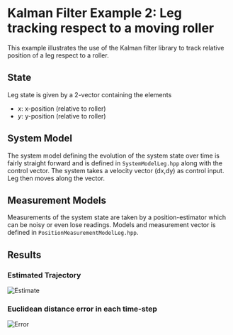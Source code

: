 # Kalman Filter Example 2: Leg tracking respect to a moving roller

This example illustrates the use of the Kalman filter library to track relative position of a leg respect to a roller.

## State
Leg state is given by a 2-vector containing the elements

* _x_: x-position (relative to roller)
* _y_: y-position (relative to roller)

## System Model
The system model defining the evolution of the system state over time is fairly straight forward and is defined in `SystemModelLeg.hpp` along with the control vector.
The system takes a velocity vector (dx,dy) as control input. Leg then moves along the vector.

## Measurement Models
Measurements of the system state are taken by a position-estimator which can be noisy or even lose readings.
Models and measurement vector is defined in `PositionMeasurementModelLeg.hpp`.

## Results
### Estimated Trajectory
![Estimate](leg_estimate.png)

### Euclidean distance error in each time-step
![Error](leg_error.png)
